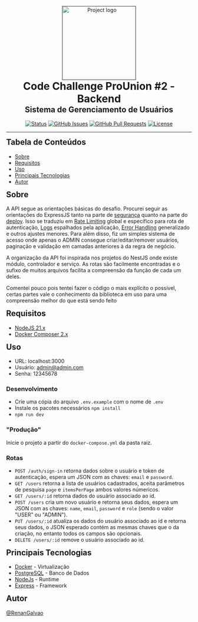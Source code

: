 <div align="center">
  <a href="" rel="noopener">
 <img width=200px height=200px src="https://cdn.pixabay.com/photo/2021/03/27/06/31/code-6127616_1280.png" alt="Project logo"></a>
</div>

<h1 align="center">Code Challenge ProUnion #2 - Backend</h1>
<h2 align="center">Sistema de Gerenciamento de Usuários</h2>

<div align="center">

  [![Status](https://img.shields.io/badge/status-active-success.svg)]() 
  [![GitHub Issues](https://img.shields.io/github/issues/RenanGalvao/code-challenge-prounion-2.svg)](https://github.com/RenanGalvao/code-challenge-prounion-2/issues)
  [![GitHub Pull Requests](https://img.shields.io/github/issues-pr/RenanGalvao/code-challenge-prounion-2.svg)](https://github.com/RenanGalvao/code-challenge-prounion-2/pulls)
  [![License](https://img.shields.io/badge/license-MIT-blue.svg)](/LICENSE)
  
</div>

---

## Tabela de Conteúdos
- [Sobre](#sobre)
- [Requisitos](#requisitos)
- [Uso](#uso)
- [Principais Tecnologias](#tec)
- [Autor](#autor)


## Sobre <a name="sobre"></a>
A API segue as orientações básicas do desafio. Procurei seguir as orientações do ExpressJS tanto na parte de [segurança](https://expressjs.com/en/advanced/best-practice-security.html) quanto na parte do [deploy](https://expressjs.com/en/advanced/best-practice-performance.html). Isso se traduziu em [Rate Limiting](https://www.cloudflare.com/pt-br/learning/bots/what-is-rate-limiting/) global e específico para rota de autenticação, [Logs](https://blog.vindi.com.br/logs-monitoramento/) espalhados pela aplicação, [Error Handling](https://www.tritondatacenter.com/node-js/production/design/errors) generalizado e outros ajustes menores. Para além disso, fiz um simples sistema de acesso onde apenas o ADMIN consegue criar/editar/remover usuários, paginação e validação em camadas anteriores à da regra de negócio. 

A organização da API foi inspirada nos projetos do NestJS onde existe módulo, controlador e serviço. As rotas são facilmente encontradas e o sufixo de muitos arquivos facilita a compreensão da função de cada um deles.

Comentei pouco pois tentei fazer o código o mais explícito o possível, certas partes vale o conhecimento da biblioteca em uso para uma compreensão melhor do que está sendo feito


## Requisitos <a name="requisitos"></a>
- [NodeJS 21.x](https://nodejs.org/en/download/prebuilt-installer/current)
- [Docker Composer 2.x](https://docs.docker.com/compose/install/)


## Uso <a name="uso"></a>
- URL: localhost:3000
- Usuário: admin@admin.com
- Senha: 12345678

### Desenvolvimento
- Crie uma cópia do arquivo ``.env.example`` com o nome de ``.env``
- Instale os pacotes necessários ``npm install``
- ``npm run dev``

### "Produção"
Inicie o projeto a partir do ``docker-compose.yml`` da pasta raiz.

### Rotas
- ``POST /auth/sign-in`` retorna dados sobre o usuário e token de autenticação, espera um JSON com as chaves: ``email`` e ``password``.
- ``GET /users`` retorna a lista de usuários cadastrados, aceita parâmetros de pesquisa ``page`` e ``itemsPerPage`` ambos valores númericos.
- ``GET /users/:id`` retorna dados do usuário associado ao id.
- ``POST /users`` cria um novo usuário e retorna seus dados, espera um JSON com as chaves: ``name``, ``email``, ``password`` e ``role`` (sendo o valor "USER" ou "ADMIN").
- ``PUT /users/:id`` atualiza os dados do usuário associado ao id e retorna seus dados, o JSON esperado contém as mesmas chaves que o da criação, no entanto todos os campos são opcionais.
- ``DELETE /users/:id`` remove o usuário associado ao id.


## Principais Tecnologias <a name="tec"></a>
- [Docker](https://www.docker.com/) - Virtualização
- [PostgreSQL](https://www.postgresql.org/) - Banco de Dados
- [NodeJs](https://nodejs.org/en/) - Runtime
- [Express](https://expressjs.com/) - Framework


## Autor <a name="autor"></a>
[@RenanGalvao](https://renangalvao.github.io/whoami/)


<style>
    h1 {
        border: 0;
        margin: 0;
    }
    h2 {
        margin-top: 0;
        border: 0;
    }
</style>
